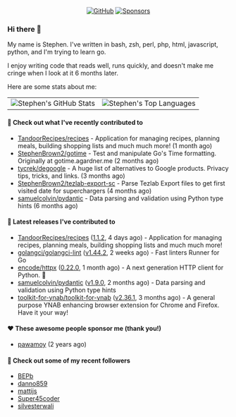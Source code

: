 <p align="center">
    <a href="https://github.com/StephenBrown2"><img src="https://img.shields.io/github/followers/StephenBrown2.svg?label=GitHub&style=social" alt="GitHub"></a>
    <a href="https://github.com/sponsors/StephenBrown2"><img src="https://img.shields.io/badge/Sponsors--_.svg?style=social&logo=github&logoColor=EA4AAA" alt="Sponsors"></a>
</p>

### Hi there 👋

My name is Stephen. I've written in bash, zsh, perl, php, html, javascript, python, and I'm trying to learn go.

I enjoy writing code that reads well, runs quickly, and doesn't make me cringe when I look at it 6 months later.

Here are some stats about me:

|     |     |
| --- | --- |
| ![Stephen's GitHub Stats](https://github-readme-stats.vercel.app/api?username=StephenBrown2&show_icons=true&count_private=true) | ![Stephen's Top Languages](https://github-readme-stats.vercel.app/api/top-langs/?username=StephenBrown2&layout=compact) |

#### 👷 Check out what I've recently contributed to

- [TandoorRecipes/recipes](https://github.com/TandoorRecipes/recipes) - Application for managing recipes, planning meals, building shopping lists and much much more! (1 month ago)
- [StephenBrown2/gotime](https://github.com/StephenBrown2/gotime) - Test and manipulate Go&#39;s Time formatting. Originally at gotime.agardner.me (2 months ago)
- [tycrek/degoogle](https://github.com/tycrek/degoogle) - A huge list of alternatives to Google products. Privacy tips, tricks, and links. (3 months ago)
- [StephenBrown2/tezlab-export-sc](https://github.com/StephenBrown2/tezlab-export-sc) - Parse Tezlab Export files to get first visited date for superchargers (4 months ago)
- [samuelcolvin/pydantic](https://github.com/samuelcolvin/pydantic) - Data parsing and validation using Python type hints (6 months ago)



#### 🔭 Latest releases I've contributed to

- [TandoorRecipes/recipes](https://github.com/TandoorRecipes/recipes) ([1.1.2](https://github.com/TandoorRecipes/recipes/releases/tag/1.1.2), 4 days ago) - Application for managing recipes, planning meals, building shopping lists and much much more!
- [golangci/golangci-lint](https://github.com/golangci/golangci-lint) ([v1.44.2](https://github.com/golangci/golangci-lint/releases/tag/v1.44.2), 2 weeks ago) - Fast linters Runner for Go
- [encode/httpx](https://github.com/encode/httpx) ([0.22.0](https://github.com/encode/httpx/releases/tag/0.22.0), 1 month ago) - A next generation HTTP client for Python. 🦋
- [samuelcolvin/pydantic](https://github.com/samuelcolvin/pydantic) ([v1.9.0](https://github.com/samuelcolvin/pydantic/releases/tag/v1.9.0), 2 months ago) - Data parsing and validation using Python type hints
- [toolkit-for-ynab/toolkit-for-ynab](https://github.com/toolkit-for-ynab/toolkit-for-ynab) ([v2.36.1](https://github.com/toolkit-for-ynab/toolkit-for-ynab/releases/tag/v2.36.1), 3 months ago) - A general purpose YNAB enhancing browser extension for Chrome and Firefox. Have it your way!

#### ❤️ These awesome people sponsor me (thank you!)

- [pawamoy](https://github.com/pawamoy) (2 years ago)

#### 👯 Check out some of my recent followers

- [BEPb](https://github.com/BEPb)
- [danno859](https://github.com/danno859)
- [mattijs](https://github.com/mattijs)
- [Super45coder](https://github.com/Super45coder)
- [silvesterwali](https://github.com/silvesterwali)


